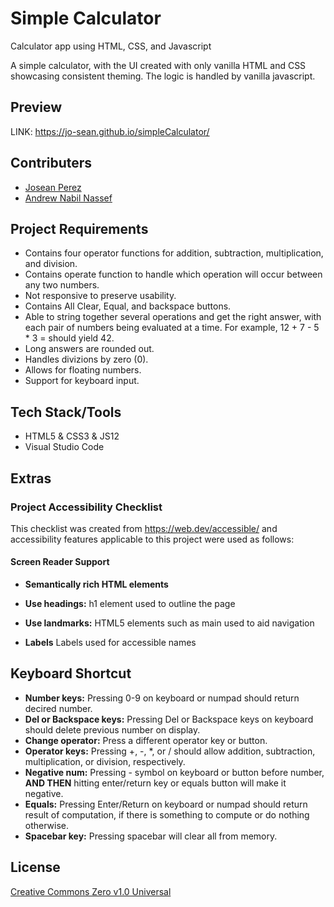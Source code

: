 # Simple Calculator
Calculator app using HTML, CSS, and Javascript

 A simple calculator, with the UI created with only vanilla HTML and CSS showcasing consistent theming. The logic is handled by vanilla javascript.

## Preview

LINK: https://jo-sean.github.io/simpleCalculator/

## Contributers

* [Josean Perez](https://github.com/jo-sean)
* [Andrew Nabil Nassef](https://github.com/AndrewNabil22)

## Project Requirements

* Contains four operator functions for addition, subtraction, multiplication, and division.
* Contains operate function to handle which operation will occur between any two numbers.
* Not responsive to preserve usability.
* Contains All Clear, Equal, and backspace buttons.
* Able to string together several operations and get the right answer,
with each pair of numbers being evaluated at a time. For example, 12 + 7 - 5 * 3 =
should yield 42.
* Long answers are rounded out.
* Handles divizions by zero (0).
* Allows for floating numbers.
* Support for keyboard input.

## Tech Stack/Tools

* HTML5 & CSS3 & JS12
* Visual Studio Code

## Extras

### Project Accessibility Checklist

This checklist was created from https://web.dev/accessible/ and accessibility features applicable to this project were used as follows:

#### Screen Reader Support

* **Semantically rich HTML elements**

* **Use headings:** h1 element used to outline the page

* **Use landmarks:** HTML5 elements such as main used to aid navigation

* **Labels** Labels used for accessible names 

## Keyboard Shortcut

* **Number keys:** Pressing 0-9 on keyboard or numpad should return decired number.
* **Del or Backspace keys:** Pressing Del or Backspace keys on keyboard should delete previous number on display.
* **Change operator:** Press a different operator key or button.
* **Operator keys:** Pressing +, -, *, or / should allow addition, subtraction, multiplication, or division, respectively. 
* **Negative num:** Pressing - symbol on keyboard or button before number, **AND THEN** hitting enter/return key or equals button will make it negative. 
* **Equals:** Pressing Enter/Return on keyboard or numpad should return result of computation, if there is something to compute or do nothing otherwise.
* **Spacebar key:** Pressing spacebar will clear all from memory.

## License
[Creative Commons Zero v1.0 Universal](https://choosealicense.com/licenses/cc0-1.0/)
